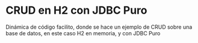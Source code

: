 # CRUD en H2 con JDBC Puro

Dinámica de código facilito, donde se hace un ejemplo de CRUD sobre una base de datos, en este caso H2 en memoria, y con JDBC Puro